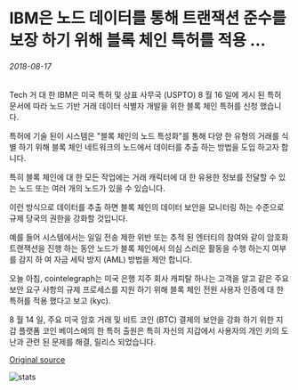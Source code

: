 # IBM은 노드 데이터를 통해 트랜잭션 준수를 보장 하기 위해 블록 체인 특허를 적용 ...

###### 2018-08-17

Tech 거 대 한 IBM은 미국 특허 및 상표 사무국 (USPTO) 8 월 16 일에 게시 된 특허 문서에 따라 노드 기반 거래 데이터 식별자 개발을 위한 블록 체인 특허를 신청 했습니다.

특허에 기술 된이 시스템은 "블록 체인의 노드 특성화"를 통해 다양 한 유형의 거래를 식별 하기 위해 블록 체인 네트워크의 노드에서 데이터를 추출 하는 방법을 도입 하고자 합니다.

특히 블록 체인에 대 한 모든 작업에는 거래 캐릭터에 대 한 유용한 정보를 전달할 수 있는 노드 또는 여러 개의 노드가 있을 수 있습니다.

이런 방식으로 데이터를 추출 하면 블록 체인의 데이터 보안을 모니터링 하는 수준으로 규제 당국의 권한을 강화할 것입니다.

예를 들어 시스템에서는 일일 전송 제한 위반 또는 추적 된 엔터티의 참여와 같이 암호화 트랜잭션을 진행 하는 동안 노드가 블록 체인에서 의심 스러운 활동을 수행 하는지 여부를 감지 하 여 자금 세탁 방지 (AML) 방법을 제안 합니다.

오늘 아침, cointelegraph는 미국 은행 지주 회사 캐피탈 하나는 고객을 알고 같은 주요 보안 요구 사항의 규제 프로세스를 지원 하기 위해 블록 체인 전원 사용자 인증에 대 한 특허를 적용 했다고 보고 (kyc).

8 월 14 일, 주요 미국 암호 거래 및 비트 코인 (BTC) 결제의 보안을 강화 하기 위한 지갑 플랫폼 코인 베이스에의 한 특허 출원은 특히 자신의 지갑에서 사용자의 개인 키의 도난과 관련 된 문제를 해결, 릴리스 되었습니다.

[Original source](https://cointelegraph.com/news/ibm-applies-for-blockchain-patent-to-ensure-transaction-compliance-via-nodes-data)

![stats](https://c.statcounter.com/11760860/0/a89fa40b/1/ "stats")